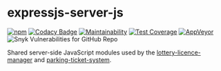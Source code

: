 # expressjs-server-js

[![npm](https://img.shields.io/npm/v/@cityssm/expressjs-server-js)](https://www.npmjs.com/package/@cityssm/expressjs-server-js) [![Codacy Badge](https://img.shields.io/codacy/grade/3bf6bd7b5b704d05ac24f974592369f3)](https://www.codacy.com/gh/cityssm/expressjs-server-js) [![Maintainability](https://img.shields.io/codeclimate/maintainability/cityssm/expressjs-server-js)](https://codeclimate.com/github/cityssm/expressjs-server-js/maintainability) [![Test Coverage](https://img.shields.io/codeclimate/coverage/cityssm/expressjs-server-js)](https://codeclimate.com/github/cityssm/expressjs-server-js/test_coverage) [![AppVeyor](https://img.shields.io/appveyor/build/dangowans/expressjs-server-js)](https://travis-ci.com/cityssm/expressjs-server-js) ![Snyk Vulnerabilities for GitHub Repo](https://img.shields.io/snyk/vulnerabilities/github/cityssm/expressjs-server-js)

Shared server-side JavaScript modules used by the
[lottery-licence-manager](https://github.com/cityssm/lottery-licence-manager)
and
[parking-ticket-system](https://github.com/cityssm/parking-ticket-system).
